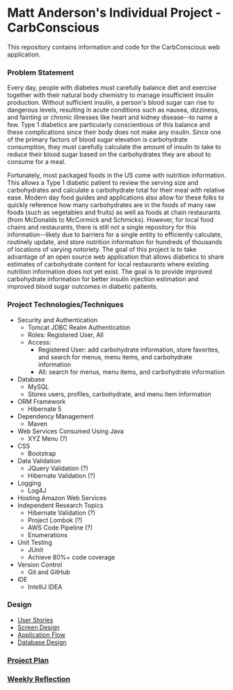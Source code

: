 # Matt Anderson's Individual Project - CarbConscious

This repository contains information and code for the CarbConscious web application.

### Problem Statement
Every day, people with diabetes must carefully balance diet and exercise together with their natural body chemistry to manage insufficient insulin production. 
Without sufficient insulin, a person's blood sugar can rise to dangerous levels, resulting in acute conditions such as nausea, dizziness, and fainting or chronic illnesses like heart and kidney disease--to name a few.
Type 1 diabetics are particularly conscientious of this balance and these complications since their body does not make any insulin. Since one of the primary factors of blood sugar elevation is carbohydrate consumption, they must carefully calculate the amount of insulin to take to reduce their blood sugar based on the carbohydrates they are about to consume for a meal.

Fortunately, most packaged foods in the US come with nutrition information. This allows a Type 1 diabetic patient to review the serving size and carbohydrates and calculate a carbohydrate total for their meal with relative ease.
Modern day food guides and applications also allow for these folks to quickly reference how many carbohydrates are in the foods of many raw foods (such as vegetables and fruits) as well as foods at chain restaurants (from McDonalds to McCormick and Schmicks).
However, for local food chains and restaurants, there is still not a single repository for this information--likely due to barriers for a single entity to efficiently calculate, routinely update, and store nutrition information for hundreds of thousands of locations of varying notoriety.
The goal of this project is to take advantage of an open source web application that allows diabetics to share estimates of carbohydrate content for local restaurants where existing nutrition information does not yet exist. 
The goal is to provide improved carbohydrate information for better insulin injection estimation and improved blood sugar outcomes in diabetic patients.

### Project Technologies/Techniques

* Security and Authentication
    * Tomcat JDBC Realm Authentication
    * Roles: Registered User, All
    * Access:
        * Registered User: add carbohydrate information, store favorites, and search for menus, menu items, and carbohydrate information
        * All: search for menus, menu items, and carbohydrate information
* Database
    * MySQL
    * Stores users, profiles, carbohydrate, and menu item information
* ORM Framework
    * Hibernate 5
* Dependency Management
    * Maven
* Web Services Consumed Using Java
    * XYZ Menu (?)
* CSS
    * Bootstrap
* Data Validation
    * JQuery Validation (?)
    * Hibernate Validation (?)
* Logging
    * Log4J
* Hosting
    Amazon Web Services
* Independent Research Topics
    * Hibernate Validation (?)
    * Project Lombok (?)
    * AWS Code Pipeline (?)
    * Enumerations
* Unit Testing
    * JUnit
    * Achieve 80%+ code coverage
* Version Control
    * Git and GitHub
* IDE
    * IntelliJ IDEA

### Design

* [User Stories](designDocuments/userStories.md)
* [Screen Design](designDocuments/screenDesigns.md)
* [Application Flow](designDocuments/applicationFlow.md)
* [Database Design](designDocuments/databaseDiagram.png)

### [Project Plan](ProjectPlan.md)

### [Weekly Reflection](WeeklyReflection.md)